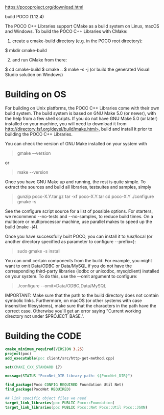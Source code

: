 
https://pocoproject.org/download.html

build POCO (1.12.4)

The POCO C++ Libraries support CMake as a build system on Linux, macOS and Windows.
To build the POCO C++ Libraries with CMake:

1. create a cmake-build directory (e.g. in the POCO root directory):

$ mkdir cmake-build

2. and run CMake from there:

$ cd cmake-build
$ cmake ..
$ make -s -j (or build the generated Visual Studio solution on Windows)

Building on OS
============================

For building on Unix platforms, the POCO C++ Libraries come with their own
build system. The build system is based on GNU Make 5.0 (or newer), with the help
from a few shell scripts. If you do not have GNU Make 5.0 (or later) installed on
your machine, you will need to download it from
http://directory.fsf.org/devel/build/make.html>,
build and install it prior to building the POCO C++ Libraries.

You can check the version of GNU Make installed on your system with

> gmake --version

or

> make --version

Once you have GNU Make up and running, the rest is quite simple.
To extract the sources and build all libraries, testsuites and samples, simply

> gunzip poco-X.Y.tar.gz
> tar -xf poco-X.Y.tar
> cd poco-X.Y
> ./configure
> gmake -s

See the configure script source for a list of possible options.
For starters, we recommend --no-tests and --no-samples, to reduce build times.
On a multicore or multiprocessor machine, use parallel makes to speed up
the build (make -j4).

Once you have successfully built POCO, you can install it
to /usr/local (or another directory specified as parameter
to configure --prefix=<path>):

> sudo gmake -s install

You can omit certain components from the build. For example, you might
want to omit Data/ODBC or Data/MySQL if you do not have the corresponding
third-party libraries (iodbc or unixodbc, mysqlclient) installed
on your system. To do this, use the --omit argument to configure:

> ./configure --omit=Data/ODBC,Data/MySQL


IMPORTANT: Make sure that the path to the build directory does not
contain symbolic links. Furthermore, on macOS (or other systems
with case insensitive filesystems), make sure that the characters in
the path have the correct case. Otherwise you'll get an error saying
"Current working directory not under $PROJECT_BASE.".

Building the CODE
============================

```cmake
cmake_minimum_required(VERSION 3.25)
project(poc)
add_executable(poc client/src/http-get-method.cpp)

set(CMAKE_CXX_STANDARD 17)

message(STATUS "PocoNet_DIR library path: ${PocoNet_DIR}")

find_package(Poco CONFIG REQUIRED Foundation Util Net)
find_package(PocoNet REQUIRED)

## link specific object files we need
target_link_libraries(poc PUBLIC Poco::Foundation)
target_link_libraries(poc PUBLIC Poco::Net Poco::Util Poco::JSON)


```